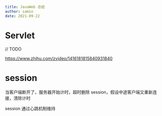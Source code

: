 ```yaml
title: JavaWeb 总结
author: samin
date: 2021-09-22
```

# Servlet

// TODO

https://www.zhihu.com/zvideo/1416181815840931840

# session

当客户端断开了，服务器开始计时，超时删除 session，假设中途客户端又重新连接，清除计时

session 通过心跳机制维持
